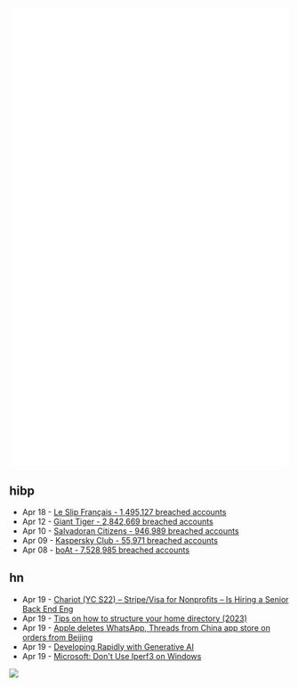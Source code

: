 ![Metrics](https://raw.githubusercontent.com/phixion/phixion/master/metrics.svg)

## hibp

<!--
for https://github.com/phixion/phixion/blob/main/.github/workflows/feeds.yml
-->
<!--START_SECTION:haveibeenpwnd-->
- Apr 18 - [Le Slip Français - 1,495,127 breached accounts](https://haveibeenpwned.com/PwnedWebsites#LeSlipFrancais)
- Apr 12 - [Giant Tiger - 2,842,669 breached accounts](https://haveibeenpwned.com/PwnedWebsites#GiantTiger)
- Apr 10 - [Salvadoran Citizens - 946,989 breached accounts](https://haveibeenpwned.com/PwnedWebsites#SalvadoranCitizens)
- Apr 09 - [Kaspersky Club - 55,971 breached accounts](https://haveibeenpwned.com/PwnedWebsites#KasperskyClub)
- Apr 08 - [boAt - 7,528,985 breached accounts](https://haveibeenpwned.com/PwnedWebsites#boAt)
<!--END_SECTION:haveibeenpwnd-->

## hn

<!--
for https://github.com/phixion/phixion/blob/main/.github/workflows/feeds.yml
-->
<!--START_SECTION:hn-->
- Apr 19 - [Chariot (YC S22) – Stripe/Visa for Nonprofits – Is Hiring a Senior Back End Eng](https://www.ycombinator.com/companies/chariot-2/jobs/MsAGh9T-senior-backend-engineer)
- Apr 19 - [Tips on how to structure your home directory (2023)](https://unixdigest.com/tutorials/tips-on-how-to-structure-your-home-directory.html)
- Apr 19 - [Apple deletes WhatsApp, Threads from China app store on orders from Beijing](https://www.cnn.com/2024/04/19/tech/china-apple-whatspp-threads-removal-hnk-intl/index.html)
- Apr 19 - [Developing Rapidly with Generative AI](https://discord.com/blog/developing-rapidly-with-generative-ai)
- Apr 19 - [Microsoft: Don't Use Iperf3 on Windows](https://techcommunity.microsoft.com/t5/networking-blog/three-reasons-why-you-should-not-use-iperf3-on-windows/ba-p/4117876)
<!--END_SECTION:hn-->

<!--
for https://yhype.me
-->
![](https://hit.yhype.me/github/profile?user_id=13013670)
